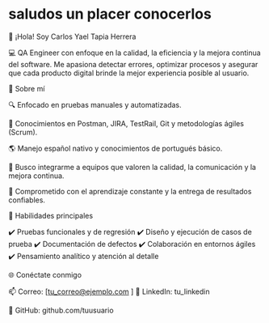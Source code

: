 # saludos un placer conocerlos 
👋 ¡Hola! Soy Carlos Yael Tapia Herrera

💻 QA Engineer con enfoque en la calidad, la eficiencia y la mejora continua del software.
Me apasiona detectar errores, optimizar procesos y asegurar que cada producto digital brinde la mejor experiencia posible al usuario.

🧩 Sobre mí

🔍 Enfocado en pruebas manuales y automatizadas.

🧠 Conocimientos en Postman, JIRA, TestRail, Git y metodologías ágiles (Scrum).

🌎 Manejo español nativo y conocimientos de portugués básico.

🚀 Busco integrarme a equipos que valoren la calidad, la comunicación y la mejora continua.

🎯 Comprometido con el aprendizaje constante y la entrega de resultados confiables.

🧠 Habilidades principales

✔️ Pruebas funcionales y de regresión
✔️ Diseño y ejecución de casos de prueba
✔️ Documentación de defectos
✔️ Colaboración en entornos ágiles
✔️ Pensamiento analítico y atención al detalle

🌐 Conéctate conmigo

📫 Correo: [tu_correo@ejemplo.com
]
💼 LinkedIn: tu_linkedin

🐙 GitHub: github.com/tuusuario


